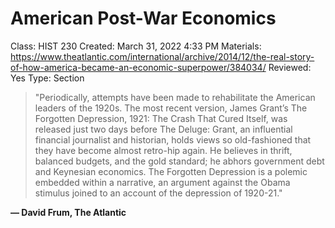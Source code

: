 # American Post-War Economics

Class: HIST 230
Created: March 31, 2022 4:33 PM
Materials: https://www.theatlantic.com/international/archive/2014/12/the-real-story-of-how-america-became-an-economic-superpower/384034/
Reviewed: Yes
Type: Section

> "Periodically, attempts have been made to rehabilitate the American leaders of the 1920s. The most recent version, James Grant’s The Forgotten Depression, 1921: The Crash That Cured Itself, was released just two days before The Deluge: Grant, an influential financial journalist and historian, holds views so old-fashioned that they have become almost retro-hip again. He believes in thrift, balanced budgets, and the gold standard; he abhors government debt and Keynesian economics. The Forgotten Depression is a polemic embedded within a narrative, an argument against the Obama stimulus joined to an account of the depression of 1920-21."
> 

**— David Frum, The Atlantic**